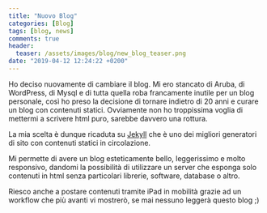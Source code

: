 ```yaml
---
title: "Nuovo Blog"
categories: [Blog]
tags: [blog, news]
comments: true
header:
  teaser: /assets/images/blog/new_blog_teaser.png
date: "2019-04-12 12:24:22 +0200"
---
```

Ho deciso nuovamente di cambiare il blog.
Mi ero stancato di Aruba, di WordPress, di Mysql e di tutta quella roba francamente inutile per un blog personale, così ho preso la decisione di tornare indietro di 20 anni e curare un blog con contenuti statici.
Ovviamente non ho troppissima voglia di mettermi a scrivere html puro, sarebbe davvero una rottura.

La mia scelta è dunque ricaduta su [Jekyll](https://jekyllrb.com/) che è uno dei migliori generatori di sito con contenuti statici in circolazione.

Mi permette di avere un blog esteticamente bello, leggerissimo e molto responsivo, dandomi la possibilità di utilizzare un server che esponga solo contenuti in html senza particolari librerie, software, database o altro.

Riesco anche a postare contenuti tramite iPad in mobilità grazie ad un workflow che più avanti vi mostrerò, se mai nessuno leggerà questo blog ;)
